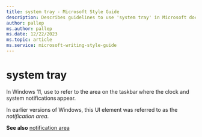 ```yaml
---
title: system tray - Microsoft Style Guide
description: Describes guidelines to use 'system tray' in Microsoft documents, and provides a link to a related term.
author: pallep
ms.author: pallep
ms.date: 12/22/2023
ms.topic: article
ms.service: microsoft-writing-style-guide
---
```


# system tray

In Windows 11, use to refer to the area on the taskbar where the clock and system notifications appear. 

In earlier versions of Windows, this UI element was referred to as the *notification area*.

**See also** [notification area](~/a-z-word-list-term-collections/n/notification-area.md)
